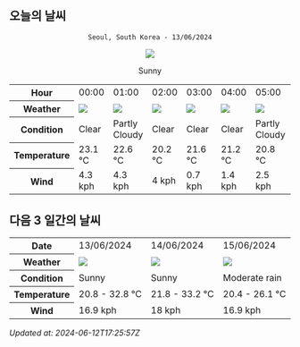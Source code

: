## 오늘의 날씨
<div align="center">

`Seoul, South Korea - 13/06/2024`

<img src="https://cdn.weatherapi.com/weather/64x64/day/113.png"/>

Sunny

</div>


<table>
    <tr>
        <th>Hour</th>
        <td>00:00</td><td>01:00</td><td>02:00</td><td>03:00</td><td>04:00</td><td>05:00</td><td>06:00</td><td>07:00</td><td>08:00</td><td>09:00</td><td>10:00</td><td>11:00</td><td>12:00</td><td>13:00</td><td>14:00</td><td>15:00</td><td>16:00</td><td>17:00</td><td>18:00</td><td>19:00</td><td>20:00</td><td>21:00</td><td>22:00</td><td>23:00</td>
    </tr>
    <tr>
        <th>Weather</th>
        <td><img src="https://cdn.weatherapi.com/weather/64x64/night/113.png"></img></td><td><img src="https://cdn.weatherapi.com/weather/64x64/night/116.png"></img></td><td><img src="https://cdn.weatherapi.com/weather/64x64/night/113.png"></img></td><td><img src="https://cdn.weatherapi.com/weather/64x64/night/113.png"></img></td><td><img src="https://cdn.weatherapi.com/weather/64x64/night/113.png"></img></td><td><img src="https://cdn.weatherapi.com/weather/64x64/night/116.png"></img></td><td><img src="https://cdn.weatherapi.com/weather/64x64/day/113.png"></img></td><td><img src="https://cdn.weatherapi.com/weather/64x64/day/113.png"></img></td><td><img src="https://cdn.weatherapi.com/weather/64x64/day/113.png"></img></td><td><img src="https://cdn.weatherapi.com/weather/64x64/day/113.png"></img></td><td><img src="https://cdn.weatherapi.com/weather/64x64/day/113.png"></img></td><td><img src="https://cdn.weatherapi.com/weather/64x64/day/113.png"></img></td><td><img src="https://cdn.weatherapi.com/weather/64x64/day/113.png"></img></td><td><img src="https://cdn.weatherapi.com/weather/64x64/day/113.png"></img></td><td><img src="https://cdn.weatherapi.com/weather/64x64/day/113.png"></img></td><td><img src="https://cdn.weatherapi.com/weather/64x64/day/113.png"></img></td><td><img src="https://cdn.weatherapi.com/weather/64x64/day/113.png"></img></td><td><img src="https://cdn.weatherapi.com/weather/64x64/day/113.png"></img></td><td><img src="https://cdn.weatherapi.com/weather/64x64/day/113.png"></img></td><td><img src="https://cdn.weatherapi.com/weather/64x64/day/113.png"></img></td><td><img src="https://cdn.weatherapi.com/weather/64x64/night/113.png"></img></td><td><img src="https://cdn.weatherapi.com/weather/64x64/night/113.png"></img></td><td><img src="https://cdn.weatherapi.com/weather/64x64/night/113.png"></img></td><td><img src="https://cdn.weatherapi.com/weather/64x64/night/113.png"></img></td>
    </tr>
    <tr>
        <th>Condition</th>
        <td width="200px">Clear </td><td width="200px">Partly Cloudy </td><td width="200px">Clear</td><td width="200px">Clear </td><td width="200px">Clear </td><td width="200px">Partly Cloudy </td><td width="200px">Sunny</td><td width="200px">Sunny</td><td width="200px">Sunny</td><td width="200px">Sunny</td><td width="200px">Sunny</td><td width="200px">Sunny</td><td width="200px">Sunny</td><td width="200px">Sunny</td><td width="200px">Sunny</td><td width="200px">Sunny</td><td width="200px">Sunny</td><td width="200px">Sunny</td><td width="200px">Sunny</td><td width="200px">Sunny</td><td width="200px">Clear </td><td width="200px">Clear </td><td width="200px">Clear </td><td width="200px">Clear </td>
    </tr>
    <tr>
        <th>Temperature</th>
        <td>23.1 °C</td><td>22.6 °C</td><td>20.2 °C</td><td>21.6 °C</td><td>21.2 °C</td><td>20.8 °C</td><td>21.2 °C</td><td>22.7 °C</td><td>24.5 °C</td><td>26.6 °C</td><td>28.8 °C</td><td>30.2 °C</td><td>31.5 °C</td><td>32.5 °C</td><td>32.8 °C</td><td>32.5 °C</td><td>32.1 °C</td><td>31.9 °C</td><td>31 °C</td><td>28.9 °C</td><td>26.7 °C</td><td>25.9 °C</td><td>25.3 °C</td><td>24.7 °C</td>
    </tr>
    <tr>
        <th>Wind</th>
        <td>4.3 kph</td><td>4.3 kph</td><td>4 kph</td><td>0.7 kph</td><td>1.4 kph</td><td>2.5 kph</td><td>2.5 kph</td><td>1.1 kph</td><td>2.5 kph</td><td>0.7 kph</td><td>3.2 kph</td><td>5.8 kph</td><td>8.3 kph</td><td>11.2 kph</td><td>15.8 kph</td><td>16.9 kph</td><td>15.8 kph</td><td>11.9 kph</td><td>13.3 kph</td><td>10.8 kph</td><td>6.1 kph</td><td>4.3 kph</td><td>5 kph</td><td>2.5 kph</td>
    </tr>
</table>


## 다음 3 일간의 날씨


<table>
    <tr>
        <th>Date</th>
        <td>13/06/2024</td><td>14/06/2024</td><td>15/06/2024</td>
    </tr>
    <tr>
        <th>Weather</th>
        <td><img src="https://cdn.weatherapi.com/weather/64x64/day/113.png"/></td><td><img src="https://cdn.weatherapi.com/weather/64x64/day/113.png"/></td><td><img src="https://cdn.weatherapi.com/weather/64x64/day/302.png"/></td>
    </tr>
    <tr>
        <th>Condition</th>
        <td width="200px">Sunny</td><td width="200px">Sunny</td><td width="200px">Moderate rain</td>
    </tr>
    <tr>
        <th>Temperature</th>
        <td>20.8 -  32.8 °C</td><td>21.8 -  33.2 °C</td><td>20.4 -  26.1 °C</td>
    </tr>
    <tr>
        <th>Wind</th>
        <td>16.9 kph</td><td>18 kph</td><td>16.9 kph</td>
    </tr>
</table>


*Updated at: 2024-06-12T17:25:57Z*

